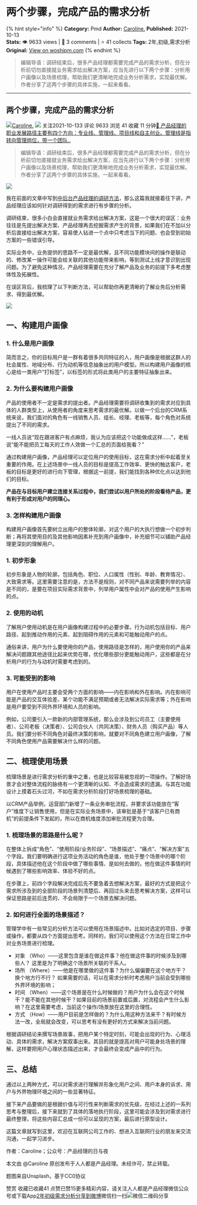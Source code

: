 # 两个步骤，完成产品的需求分析
{% hint style="info" %}
**Category:** Pmd
**Author:** [Caroline.](https://www.woshipm.com/u/861641)
**Published:** 2021-10-13  
**Stats:** 👁️ 9633 views | 💬 3 comments | ⭐ 41 collects
**Tags:** 2年,初级,需求分析
**Original:** [View on woshipm.com](https://www.woshipm.com/pmd/5168841.html)
{% endhint %}
> 编辑导语：调研结束后，很多产品经理都需要完成产品的需求分析，但在分析前切勿直接就业务需求给出解决方案，应当先进行以下两个步骤：分析用户画像以及场景梳理，帮助我们更清晰地完成业务分析需求，实现最优解。作者分享了这两个步骤的具体实施，一起来看看。

---

## 两个步骤，完成产品的需求分析

[![](https://image.woshipm.com/wp-files/2021/10/z8EJYAR6C7vI4STN7rzI.jpg!/both/72x72)](https://www.woshipm.com/u/861641)[Caroline.](https://www.woshipm.com/u/861641) ![](https://static.woshipm.com/tag/1101_1@2x.png) 关注2021-10-133 评论 9633 浏览 41 收藏 11 分钟[🔗 产品经理的职业发展路径主要有四个方向：专业线、管理线、项目线和自主创业。管理线是指转向管理岗位，带一个团队..](https://ke.qidianla.com/courses/90pm)

> 编辑导语：调研结束后，很多产品经理都需要完成产品的需求分析，但在分析前切勿直接就业务需求给出解决方案，应当先进行以下两个步骤：分析用户画像以及场景梳理，帮助我们更清晰地完成业务分析需求，实现最优解。作者分享了这两个步骤的具体实施，一起来看看。

![](https://image.woshipm.com/wp-files/2021/10/EWtAAKFKBFPXeXqCxqZw.jpg)

我在前面的文章中写到[中后台产品经理的调研方法](http://www.woshipm.com/pmd/3049692.html)，那么这篇我就接着往下讲，产品经理应该如何针对调研得到的需求进行有步骤的分析。

调研结束，很多小白会直接就业务需求给出解决方案，这是一个很大的误区：业务往往是先提出解决方案、产品经理再去挖掘需求产生的背景，如果我们在不加以分析后直接给出解决方案，容易使人钻进一个点中只考虑当下的问题、也会受到初始方案的一些错误引导。

实际业务中，业务提供的思路不一定是最优解，且不同功能模块间的操作是联动的、修改某一操作可能会给关联的其他功能带来影响，等到测试上线才意识到出现问题。为了避免这种情况，产品经理需要在充分了解产品及业务的前提下多考虑整体性及拓展性。

在误区背后，我梳理了以下判断方法，可以帮助你再更清晰的了解业务后分析需求、得到最优解。

![](https://image.woshipm.com/wp-files/2021/10/maQbjyp9DDjSaQ4BTFRL.png)

## 一、构建用户画像

### 1\. 什么是用户画像

简而言之，你的目标用户是一群有着很多共同特征的人，用户画像是根据这群人的社会属性、地域分布、行为动机等信息抽象出的用户模型。所以构建用户画像的核心是给一类用户“打标签”，以标签的形式将此类用户的主要特征抽象出来。

### 2\. 为什么要构建用户画像

产品的使用者不一定是需求的提出者。产品经理需要将调研收集到的需求对应到具体的人群类型上，从使用者的角度来思考需求的最优解。以做一个后台的CRM系统来说，我们面对的角色有一线销售人员、组长、经理、老板等，每个角色对系统提出了不同的需求。

一线人员说“现在跟进客户有点麻烦，我认为应该把这个功能做成这样……”，老板说“能不能把员工每天的工作人效做一个汇总的页面给我看？”

通过构建用户画像，产品经理可以定位用户的使用目标，这在需求分析中起着至关重要的作用。在上述场景中一线人员的目标是提高工作效率、更快的触达客户，老板的目标是更好的进行向下管理，根据这一前提，我们能找到各种优化点以达到他们的目标。

**产品在与目标用户建立连接关系过程中，我们尝试以用户所处的阶段看待产品，更有利于形成对用户的同理心。**

### 3\. 怎样构建用户画像

构建用户画像首先要树立出用户的整体轮廓，对这个用户的大执行想做一个初步判断；再将其使用目的及其他影响因素补充到用户画像中，补充细节可以辅助产品经理更深刻的理解用户。

### 1\. 初步形象

初步形象是人物的轮廓，包括角色、职位、人口属性（性别、年龄、教育情况）、大致需求等。这里需要注意的是，方法不是规则，对不同产品来说需要列举的内容是不同的，是要在项目实际需求背景中，列举用户属性中会对产品的使用产生影响的点。

### 2\. 使用的动机

了解用户使用动机是在用户画像构建过程中的必要步骤。行为动机包括目标、用户路径、起到推动作用的元素、起到阻碍作用的元素和可能触动用户的点。

通俗来讲，用户为什么要使用你的产品，使用路径是怎样的，用户使用你的产品来解决问题跟其他途径比起来优势在哪，优化哪些部分更能触动用户，这些都是在分析用户的行为与动机时需要考虑到的。

### 3\. 可能受到的影响

用户在使用产品时主要会受两个方面的影响——内在影响和外在影响。内在影响可能是产品的交互体验差、某个功能不满足预期或者无法解决实际需求等；外在影响是用户要受到不同外界环境和人员的影响。

例如，公司要引入一款新的内部管理系统，那么会涉及到公司员工（主要使用者）、公司老板（决策者）、公司合伙人（共同决策）、财务人员（购买产品）等人员。我们要分析不同角色对最终决策的影响，就要对不同角色建立用户画像，了解不同角色使用产品需要解决什么样的问题。

## 二、梳理使用场景

梳理场景是进行需求分析的重中之重，也是比较容易被忽视的一项操作。了解好场景才会对整体流程的脉络有一个更清晰的认知、不会造成需求的遗漏。与其在功能设计上摸着石头过河，不如在需求分析阶段打好场景梳理的基础。

以CRM产品举例，运营部门新增了一条业务审批流程，并要求该功能放在“客户”维度下让销售使用，但是在实际业务场景中，该审批是基于“该客户已有商机”的前提条件下发起的，所以在商机维度添加审批流程更为合理。

### 1\. 梳理场景的思路是什么呢？

在整体上拆成“角色”、“使用阶段/业务阶段”、“场景描述”、“痛点”、“解决方案”五个字段。我们要明确进行这项业务活动的角色是谁，他处于整个场景中的哪个阶段，具体描述他在这个阶段中做了哪些事情、是如何去做的，他在做这件事情的时候遇到了哪些影响效率、体验不好的点。

在步骤上，前四个字段解决完成后先不要急着去想解决方案，最好的方式是把这个需求所涉及到的全部阶段的场景列清楚后、再回过头来去思考解决方案，这样可以保证思路是前后连贯的、不会局限于一个场景去解决问题。

### 2\. 如何进行全面的场景描述？

管理学中有一些常见的分析方法可以使用在场景描述中。比如对选定的项目、步骤或操作，都要从四个方面提出思考。同样的，我们可以使用这个方法在日常工作中对业务场景进行梳理。

*   对象 （Who）——这里包含是谁在做这件事？他在做这件事的时候涉及到哪些人？ 这里是为了明确这个场景所关联的干系人。
*   场所 （Where）——他是在哪里做的这件事？为什么偏偏要在这个地方干？换个地方行不行？ 如果需要的话，可以在需求分析时考虑用户当前会受到哪些外界环境的影响；
*   时间 （When）——这个场景是在什么时候做的？用户为什么会在这个时候干？能不能在其他时候干？如果目前的场景前置或后置，对流程会产生什么影响？在这里需要考虑，当前这个操作/场景放在这里的合理性。
*   方式 （How）——用户目前是怎样做的？为什么用这种方法来干？有时候方法一改，全局就会改变，可以思考有没有更好的方式来解决当前问题。

根据调研结论来撰写场景故事，把用户某个特定时刻，可能会出现的行为、心理活动、具体的需求，解决方案叙事出来。其目的就是提高对用户可能身处场景的理解，这样要把用户心理状态描述出来，才会最终会变成产品中的行为。

## 三、总结

通过以上两种方式，可以对需求进行理解并形象化用户之间、用户本身的诉求、用户与外界物理环境之间的一些显著特征。

接下来产品要做的是根据价值与可行性来判断需求的优先级，在经过上述的一系列思考与整理后，接下来就到了具体的落地执行阶段，这里可能会涉及到对需求进行最终整理，将这些内容汇总成一份可以呈现的方案，最后进行原型设计。

这篇文章就写到这里，欢迎在互联网公司工作的、想进入互联网行业的朋友来交流沟通，一起学习进步。

作者：Caroline；公众号：产品经理的日与夜

本文由 @Caroline 原创发布于人人都是产品经理。未经许可，禁止转载。

题图来自Unsplash，基于CC0协议

赞赏 收藏已收藏41 点赞已赞15更多精彩内容，请关注人人都是产品经理微信公众号或下载App[2年](https://www.woshipm.com/tag/2%e5%b9%b4)[初级](https://www.woshipm.com/tag/%e5%88%9d%e7%ba%a7)[需求分析](https://www.woshipm.com/tag/%e9%9c%80%e6%b1%82%e5%88%86%e6%9e%90)[分享到微博](https://service.weibo.com/share/share.php?appkey=2775287854&title=两个步骤，完成产品的需求分析&url=https://www.woshipm.com/pmd/5168841.html&pic=https://image.woshipm.com/wp-files/2021/10/EWtAAKFKBFPXeXqCxqZw.jpg)微信扫一扫![微信二维码](https://api.pwmqr.com/qrcode/create/?url=https://www.woshipm.com/pmd/5168841.html)分享